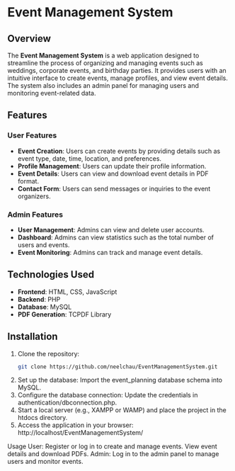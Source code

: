 # Event Management System

## Overview
The **Event Management System** is a web application designed to streamline the process of organizing and managing events such as weddings, corporate events, and birthday parties. It provides users with an intuitive interface to create events, manage profiles, and view event details. The system also includes an admin panel for managing users and monitoring event-related data.

## Features
### User Features
- **Event Creation**: Users can create events by providing details such as event type, date, time, location, and preferences.
- **Profile Management**: Users can update their profile information.
- **Event Details**: Users can view and download event details in PDF format.
- **Contact Form**: Users can send messages or inquiries to the event organizers.

### Admin Features
- **User Management**: Admins can view and delete user accounts.
- **Dashboard**: Admins can view statistics such as the total number of users and events.
- **Event Monitoring**: Admins can track and manage event details.


## Technologies Used
- **Frontend**: HTML, CSS, JavaScript
- **Backend**: PHP
- **Database**: MySQL
- **PDF Generation**: TCPDF Library

## Installation
1. Clone the repository:
   ```bash
   git clone https://github.com/neelchau/EventManagementSystem.git
2. Set up the database:    Import the event_planning database schema into MySQL.
3. Configure the database connection: Update the credentials in authentication/dbconnection.php.
4. Start a local server (e.g., XAMPP or WAMP) and place the project in the htdocs directory.
5. Access the application in your browser: http://localhost/EventManagementSystem/

Usage
User:
Register or log in to create and manage events.
View event details and download PDFs.
Admin:
Log in to the admin panel to manage users and monitor events.
